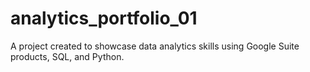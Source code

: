 # analytics_portfolio_01
A project created to showcase data analytics skills using Google Suite products, SQL, and Python.
